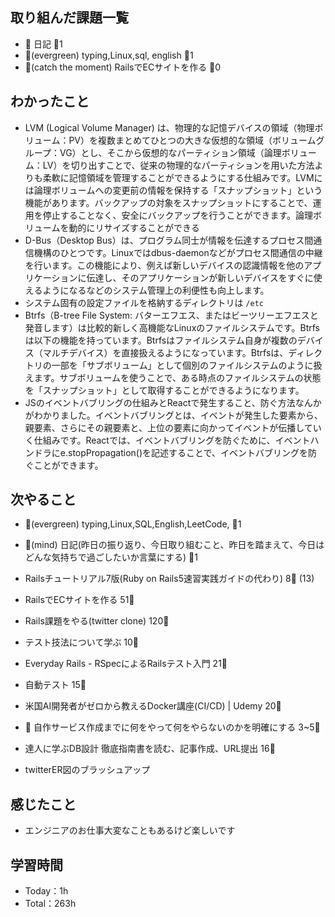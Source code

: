 
## 取り組んだ課題一覧

- :memo: 日記 :tomato:1
- :deciduous_tree:(evergreen) typing,Linux,sql, english :tomato:1
- :stars:(catch the moment) RailsでECサイトを作る :tomato:0

## わかったこと

- LVM (Logical Volume Manager) は、物理的な記憶デバイスの領域（物理ボリューム：PV）を複数まとめてひとつの大きな仮想的な領域（ボリュームグループ：VG）とし、そこから仮想的なパーティション領域（論理ボリューム：LV）を切り出すことで、従来の物理的なパーティションを用いた方法よりも柔軟に記憶領域を管理することができるようにする仕組みです。LVMには論理ボリュームへの変更前の情報を保持する「スナップショット」という機能があります。バックアップの対象をスナップショットにすることで、運用を停止することなく、安全にバックアップを行うことができます。論理ボリュームを動的にリサイズすることができる
- D-Bus（Desktop Bus）は、プログラム同士が情報を伝達するプロセス間通信機構のひとつです。Linuxではdbus-daemonなどがプロセス間通信の中継を行います。この機能により、例えば新しいデバイスの認識情報を他のアプリケーションに伝達し、そのアプリケーションが新しいデバイスをすぐに使えるようになるなどのシステム管理上の利便性も向上します。
- システム固有の設定ファイルを格納するディレクトリは `/etc`
- Btrfs（B-tree File System: バターエフエス、またはビーツリーエフエスと発音します）は比較的新しく高機能なLinuxのファイルシステムです。Btrfsは以下の機能を持っています。Btrfsはファイルシステム自身が複数のデバイス（マルチデバイス）を直接扱えるようになっています。Btrfsは、ディレクトリの一部を「サブボリューム」として個別のファイルシステムのように扱えます。サブボリュームを使うことで、ある時点のファイルシステムの状態を「スナップショット」として取得することができるようになります。
- JSのイベントバブリングの仕組みとReactで発生すること、防ぐ方法なんかがわかりました。イベントバブリングとは、イベントが発生した要素から、親要素、さらにその親要素と、上位の要素に向かってイベントが伝播していく仕組みです。Reactでは、イベントバブリングを防ぐために、イベントハンドラにe.stopPropagation()を記述することで、イベントバブリングを防ぐことができます。



## 次やること

- :deciduous_tree:(evergreen) typing,Linux,SQL,English,LeetCode, :tomato:1
- :memo:(mind) 日記(昨日の振り返り、今日取り組むこと、昨日を踏まえて、今日はどんな気持ちで過ごしたいか言葉にする) :tomato:1

- Railsチュートリアル7版(Ruby on Rails5速習実践ガイドの代わり) 8:tomato: (13)
- RailsでECサイトを作る 51:tomato:
- Rails課題をやる(twitter clone) 120:tomato:
- テスト技法について学ぶ 10:tomato:
- Everyday Rails - RSpecによるRailsテスト入門 21:tomato:
- 自動テスト 15:tomato:
- 米国AI開発者がゼロから教えるDocker講座(CI/CD) | Udemy 20:tomato:
- :compass: 自作サービス作成までに何をやって何をやらないのかを明確にする 3~5:tomato:

- 達人に学ぶDB設計 徹底指南書を読む、記事作成、URL提出 16:tomato:
- twitterER図のブラッシュアップ

## 感じたこと

- エンジニアのお仕事大変なこともあるけど楽しいです


## 学習時間

- Today：1h
- Total：263h